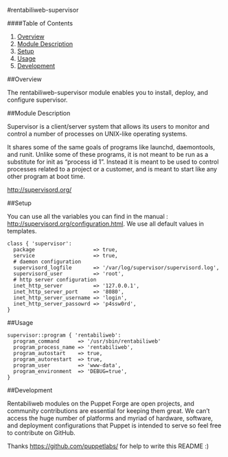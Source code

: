 #rentabiliweb-supervisor

####Table of Contents

1. [Overview](#overview)
2. [Module Description](#module-description)
3. [Setup](#setup)
4. [Usage](#usage)
5. [Development](#development)

##Overview

The rentabiliweb-supervisor module enables you to install, deploy, and configure
supervisor.

##Module Description

Supervisor  is a  client/server  system that  allows its  users  to monitor  and
control a number of processes on UNIX-like operating systems.

It shares  some of  the same  goals of programs  like launchd,  daemontools, and
runit. Unlike some of these programs, it is  not meant to be run as a substitute
for init as “process id 1”. Instead it  is meant to be used to control processes
related to a project or a customer, and is meant to start like any other program
at boot time.

http://supervisord.org/

##Setup

You   can   use   all  the   variables   you   can   find   in  the   manual   :
http://supervisord.org/configuration.html.   We  use   all  default   values  in
templates.

```puppet
class { 'supervisor':
  package                   => true,
  service                   => true,
  # daemon configuration
  supervisord_logfile       => '/var/log/supervisor/supervisord.log',
  supervisord_user          => 'root',
  # http server configuration
  inet_http_server          => '127.0.0.1',
  inet_http_server_port     => '8080',
  inet_http_server_username => 'login',
  inet_http_server_passowrd => 'p4ssw0rd',
}
```

##Usage

```puppet
supervisor::program { 'rentabiliweb':
  program_command      => '/usr/sbin/rentabiliweb'
  program_process_name => 'rentabiliweb',
  program_autostart    => true,
  program_autorestart  => true,
  program_user         => 'www-data',
  program_environment  => 'DEBUG=true',
}
```

##Development

Rentabiliweb  modules on  the  Puppet  Forge are  open  projects, and  community
contributions are  essential for keeping  them great.  We can’t access  the huge
number  of   platforms  and  myriad   of  hardware,  software,   and  deployment
configurations that  Puppet is intended to  serve so feel free  to contribute on
GitHub.

Thanks https://github.com/puppetlabs/ for help to write this README :)


